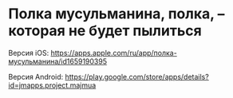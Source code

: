# Полка мусульманина, полка, – которая не будет пылиться

Версия iOS:
https://apps.apple.com/ru/app/полка-мусульманина/id1659190395

Версия Android:
https://play.google.com/store/apps/details?id=jmapps.project.majmua
